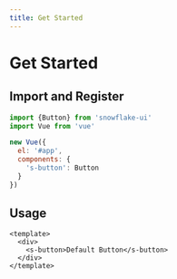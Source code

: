 ```yaml
---
title: Get Started
---
```


# Get Started

## Import and Register
```js
import {Button} from 'snowflake-ui'
import Vue from 'vue'

new Vue({
  el: '#app',
  components: {
    's-button': Button
  }
})
```

## Usage
```vue
<template>
  <div>
    <s-button>Default Button</s-button>
  </div>
</template>
```
